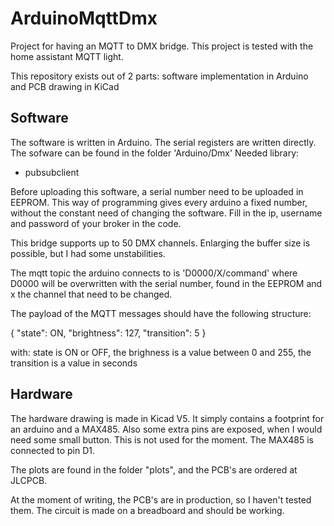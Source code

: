 # ArduinoMqttDmx

Project for having an MQTT to DMX bridge.
This project is tested with the home assistant MQTT light.

This repository exists out of 2 parts: software implementation in Arduino and PCB drawing in KiCad

## Software
The software is written in Arduino. The serial registers are written directly.
The sofware can be found in the folder 'Arduino/Dmx'
Needed library:
 - pubsubclient

Before uploading this software, a serial number need to be uploaded in EEPROM. This way of programming gives every arduino a fixed number, without the constant need of changing the software. 
 Fill in the ip, username and password of your broker in the code. 

This bridge supports up to 50 DMX channels. Enlarging the buffer size is possible, but I had some unstabilities. 

The mqtt topic the arduino connects to is 'D0000/X/command' where D0000 will be overwritten with the serial number, found in the EEPROM and x the channel that need to be changed.

The payload of the MQTT messages should have the following structure:

{
  "state": ON,
  "brightness": 127,
  "transition": 5
}

with:
  state is ON or OFF,
  the brighness is a value between 0 and 255, 
  the transition is a value in seconds

## Hardware
The hardware drawing is made in Kicad V5. It simply contains a footprint for an arduino and a MAX485. Also some extra pins are exposed, when I would need some small button. This is not used for the moment. 
The MAX485 is connected to pin D1. 

The plots are found in the folder "plots", and the PCB's are ordered at JLCPCB. 

At the moment of writing, the PCB's are in production, so I haven't tested them. The circuit is made on a breadboard and should be working.
